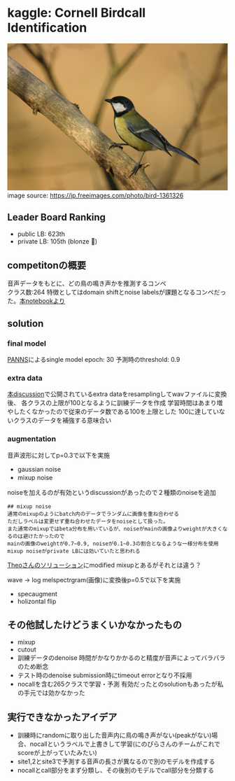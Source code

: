 # kaggle: Cornell Birdcall Identification 

![](./img/bird_img.jpg "bird image")
image source: https://jp.freeimages.com/photo/bird-1361326

## Leader Board Ranking
- public LB: 623th  
- private LB: 105th (blonze 🥉)

## competitonの概要
音声データをもとに、どの鳥の鳴き声かを推測するコンペ  
クラス数:264
特徴としてはdomain shiftとnoise labelsが課題となるコンペだった。[本notebookより](https://www.kaggle.com/c/birdsong-recognition/discussion/183204)


## solution
### final model
[PANNS](https://www.kaggle.com/hidehisaarai1213/introduction-to-sound-event-detection)によるsingle model
epoch: 30
予測時のthreshold: 0.9

### extra data
[本discussion](https://www.kaggle.com/c/birdsong-recognition/discussion/159970)で公開されているextra dataをresamplingしてwavファイルに変換後、
各クラスの上限が100となるように訓練データを作成
学習時間はあまり増やしたくなかったので従来のデータ数である100を上限とした
100に達していないクラスのデータを補強する意味合い

### augmentation
音声波形に対してp=0.3で以下を実施
- gaussian noise
- mixup noise　

noiseを加えるのが有効というdiscussionがあったので２種類のnoiseを追加

```
## mixup noise
通常のmixupのようにbatch内のデータでランダムに画像を重ね合わせる
ただしラベルは変更せず重ね合わせたデータをnoiseとして扱った。
また通常のmixupではbeta分布を用いているが、noiseがmainの画像よりweightが大きくなるのは避けたかったので
mainの画像のweightが0.7~0.9, noiseが0.1~0.3の割合となるような一様分布を使用
mixup noiseがprivate LBには効いていたと思われる
```
[Theoさんのソリューション](https://www.kaggle.com/c/birdsong-recognition/discussion/183199)にmodified mixupとあるがそれとは違う？


wave → log melspectrgram(画像)に変換後p=0.5で以下を実施
- specaugment
- holizontal flip


## その他試したけどうまくいかなかったもの
- mixup
- cutout
- 訓練データのdenoise
時間がかなりかかるのと精度が音声によってバラバラのため断念
- テスト時のdenoise
submission時にtimeout errorとなり不採用
- nocallを含む265クラスで学習・予測
有効だったとのsolutionもあったが私の手元では効かなかった

## 実行できなかったアイデア
- 訓練時にrandomに取り出した音声内に鳥の鳴き声がない(peakがない)場合、nocallというラベルで上書きして学習(にのぴらさんのチームがこれでscoreが上がっていたみたい)
- site1,2とsite3で予測する音声の長さが異なるので別のモデルを作成する
- nocallとcall部分をまず分類し、その後別のモデルでcall部分を分類する


